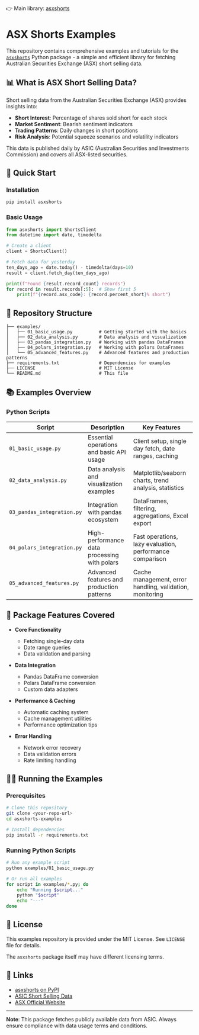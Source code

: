 👉 Main library: [asxshorts](https://github.com/ay-mich/asxshorts)

# ASX Shorts Examples

This repository contains comprehensive examples and tutorials for the [`asxshorts`](https://pypi.org/project/asxshorts/) Python package - a simple and efficient library for fetching Australian Securities Exchange (ASX) short selling data.

## 📊 What is ASX Short Selling Data?

Short selling data from the Australian Securities Exchange (ASX) provides insights into:

- **Short Interest**: Percentage of shares sold short for each stock
- **Market Sentiment**: Bearish sentiment indicators
- **Trading Patterns**: Daily changes in short positions
- **Risk Analysis**: Potential squeeze scenarios and volatility indicators

This data is published daily by ASIC (Australian Securities and Investments Commission) and covers all ASX-listed securities.

## 🚀 Quick Start

### Installation

```bash
pip install asxshorts
```

### Basic Usage

```python
from asxshorts import ShortsClient
from datetime import date, timedelta

# Create a client
client = ShortsClient()

# Fetch data for yesterday
ten_days_ago = date.today() - timedelta(days=10)
result = client.fetch_day(ten_days_ago)

print(f"Found {result.record_count} records")
for record in result.records[:5]:  # Show first 5
    print(f"{record.asx_code}: {record.percent_short}% short")
```

## 📁 Repository Structure

```
├── examples/
│   ├── 01_basic_usage.py          # Getting started with the basics
│   ├── 02_data_analysis.py        # Data analysis and visualization
│   ├── 03_pandas_integration.py   # Working with pandas DataFrames
│   ├── 04_polars_integration.py   # Working with polars DataFrames
│   └── 05_advanced_features.py    # Advanced features and production patterns
├── requirements.txt               # Dependencies for examples
├── LICENSE                        # MIT License
└── README.md                      # This file
```

## 📚 Examples Overview

### Python Scripts

| Script                     | Description                                  | Key Features                                             |
| -------------------------- | -------------------------------------------- | -------------------------------------------------------- |
| `01_basic_usage.py`        | Essential operations and basic API usage     | Client setup, single day fetch, date ranges, caching     |
| `02_data_analysis.py`      | Data analysis and visualization examples     | Matplotlib/seaborn charts, trend analysis, statistics    |
| `03_pandas_integration.py` | Integration with pandas ecosystem            | DataFrames, filtering, aggregations, Excel export        |
| `04_polars_integration.py` | High-performance data processing with polars | Fast operations, lazy evaluation, performance comparison |
| `05_advanced_features.py`  | Advanced features and production patterns    | Cache management, error handling, validation, monitoring |

## 🔧 Package Features Covered

- **Core Functionality**

  - Fetching single-day data
  - Date range queries
  - Data validation and parsing

- **Data Integration**

  - Pandas DataFrame conversion
  - Polars DataFrame conversion
  - Custom data adapters

- **Performance & Caching**

  - Automatic caching system
  - Cache management utilities
  - Performance optimization tips

- **Error Handling**
  - Network error recovery
  - Data validation errors
  - Rate limiting handling

## 🏃‍♂️ Running the Examples

### Prerequisites

```bash
# Clone this repository
git clone <your-repo-url>
cd asxshorts-examples

# Install dependencies
pip install -r requirements.txt
```

### Running Python Scripts

```bash
# Run any example script
python examples/01_basic_usage.py

# Or run all examples
for script in examples/*.py; do
    echo "Running $script..."
    python "$script"
    echo "---"
done
```

## 📄 License

This examples repository is provided under the MIT License. See `LICENSE` file for details.

The `asxshorts` package itself may have different licensing terms.

## 🔗 Links

- [asxshorts on PyPI](https://pypi.org/project/asxshorts/)
- [ASIC Short Selling Data](https://download.asic.gov.au/short-selling/)
- [ASX Official Website](https://www.asx.com.au/)

---

**Note**: This package fetches publicly available data from ASIC. Always ensure compliance with data usage terms and conditions.
